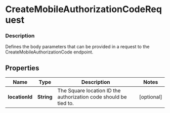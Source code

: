 
# CreateMobileAuthorizationCodeRequest

### Description

Defines the body parameters that can be provided in a request to the CreateMobileAuthorizationCode endpoint.

## Properties
Name | Type | Description | Notes
------------ | ------------- | ------------- | -------------
**locationId** | **String** | The Square location ID the authorization code should be tied to. |  [optional]



